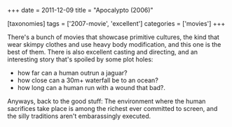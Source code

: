 +++
date = 2011-12-09
title = "Apocalypto (2006)"

[taxonomies]
tags = ['2007-movie', 'excellent']
categories = ['movies']
+++

There's a bunch of movies that showcase primitive cultures, the kind
that wear skimpy clothes and use heavy body modification, and this one
is the best of them. There is also excellent casting and directing, and
an interesting story that's spoiled by some plot holes:

-   how far can a human outrun a jaguar?
-   how close can a 30m+ waterfall be to an ocean?
-   how long can a human run with a wound that bad?.

Anyways, back to the good stuff: The environment where the human
sacrifices take place is among the richest ever committed to screen, and
the silly traditions aren't embarassingly executed.
